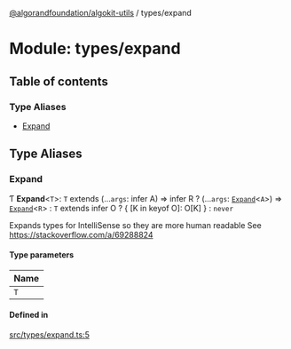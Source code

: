 [@algorandfoundation/algokit-utils](../README.md) / types/expand

# Module: types/expand

## Table of contents

### Type Aliases

- [Expand](types_expand.md#expand)

## Type Aliases

### Expand

Ƭ **Expand**\<`T`\>: `T` extends (...`args`: infer A) => infer R ? (...`args`: [`Expand`](types_expand.md#expand)\<`A`\>) => [`Expand`](types_expand.md#expand)\<`R`\> : `T` extends infer O ? \{ [K in keyof O]: O[K] } : `never`

Expands types for IntelliSense so they are more human readable
See https://stackoverflow.com/a/69288824

#### Type parameters

| Name |
| :------ |
| `T` |

#### Defined in

[src/types/expand.ts:5](https://github.com/lempira/algokit-utils-ts/blob/main/src/types/expand.ts#L5)
